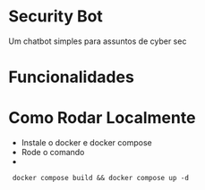 # Security Bot
Um chatbot simples para assuntos de cyber sec

# Funcionalidades

# Como Rodar Localmente
- Instale o docker e docker compose
- Rode o comando
- 
`` 
    docker compose build && docker compose up -d 
``